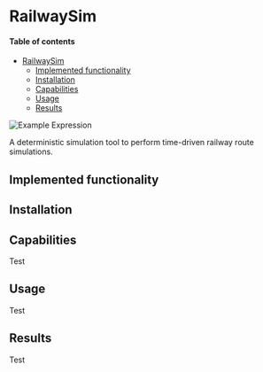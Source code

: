 # RailwaySim

#### Table of contents  <!-- omit in toc -->

- [RailwaySim](#railwaysim)
  - [Implemented functionality](#implemented-functionality)
  - [Installation](#installation)
  - [Capabilities](#capabilities)
  - [Usage](#usage)
  - [Results](#results)

![Example Expression](resources/images/OJsA1bL.gif)

A deterministic simulation tool to perform time-driven railway route simulations. 
## Implemented functionality



## Installation


## Capabilities

Test

## Usage

Test

## Results

Test


